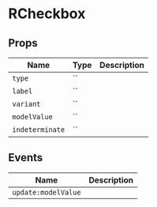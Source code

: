<!-- generated by doc script, do not edit -->

# RCheckbox




## Props

| Name | Type | Description |
|-|-|-|
| `type` | `` |  |
| `label` | `` |  |
| `variant` | `` |  |
| `modelValue` | `` |  |
| `indeterminate` | `` |  |




## Events

| Name | Description |
|-|-|
| `update:modelValue` |  |



<!-- ## Methods -->

<!-- ## Example -->